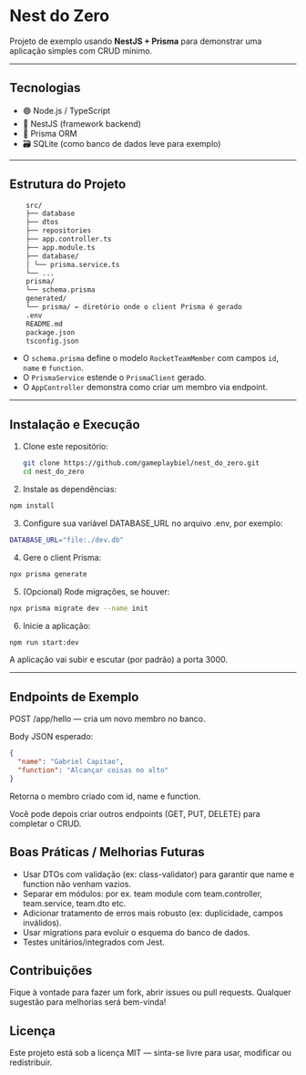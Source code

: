 # Nest do Zero

Projeto de exemplo usando **NestJS + Prisma** para demonstrar uma aplicação simples com CRUD mínimo.

---

## Tecnologias

- 🟣 Node.js / TypeScript  
- 🚀 NestJS (framework backend)  
- 💾 Prisma ORM  
- 🗃️ SQLite (como banco de dados leve para exemplo)  

---

## Estrutura do Projeto

```bash
    src/
    ├── database
    ├── dtos
    ├── repositories
    ├── app.controller.ts
    ├── app.module.ts
    ├── database/
    │ └── prisma.service.ts
    └── ...
    prisma/
    └── schema.prisma
    generated/
    └── prisma/ ← diretório onde o client Prisma é gerado
    .env
    README.md
    package.json
    tsconfig.json
```


- O `schema.prisma` define o modelo `RocketTeamMember` com campos `id`, `name` e `function`.  
- O `PrismaService` estende o `PrismaClient` gerado.  
- O `AppController` demonstra como criar um membro via endpoint.  

---

## Instalação e Execução

1. Clone este repositório:

   ```bash
   git clone https://github.com/gameplaybiel/nest_do_zero.git
   cd nest_do_zero

2. Instale as dependências:
```bash
npm install
```

3. Configure sua variável DATABASE_URL no arquivo .env, por exemplo:
```bash
DATABASE_URL="file:./dev.db"
```

4. Gere o client Prisma:
```bash
npx prisma generate
```

5. (Opcional) Rode migrações, se houver:
```bash
npx prisma migrate dev --name init
```

6. Inicie a aplicação:
```bash
npm run start:dev
```

A aplicação vai subir e escutar (por padrão) a porta 3000.

---
## Endpoints de Exemplo

POST /app/hello — cria um novo membro no banco.

Body JSON esperado:
```json
{
  "name": "Gabriel Capitao",
  "function": "Alcançar coisas no alto"
}
```

Retorna o membro criado com id, name e function.

Você pode depois criar outros endpoints (GET, PUT, DELETE) para completar o CRUD.

## Boas Práticas / Melhorias Futuras
- Usar DTOs com validação (ex: class-validator) para garantir que name e function não venham vazios.
- Separar em módulos: por ex. team module com team.controller, team.service, team.dto etc.
- Adicionar tratamento de erros mais robusto (ex: duplicidade, campos inválidos).
- Usar migrations para evoluir o esquema do banco de dados.
- Testes unitários/integrados com Jest.

## Contribuições
Fique à vontade para fazer um fork, abrir issues ou pull requests. Qualquer sugestão para melhorias será bem-vinda!

## Licença

Este projeto está sob a licença MIT — sinta-se livre para usar, modificar ou redistribuir.